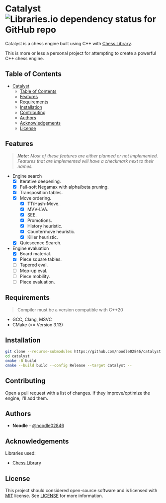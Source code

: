 # Catalyst ![Libraries.io dependency status for GitHub repo](https://img.shields.io/librariesio/github/Disservin/chess-library)

Catalyst is a chess engine built using C++ with [Chess Library](https://github.com/Disservin/chess-library).

This is more or less a personal project for attempting to create a powerful C++ chess engine.

## Table of Contents
- [Catalyst ](#catalyst-)
  - [Table of Contents](#table-of-contents)
  - [Features](#features)
  - [Requirements](#requirements)
  - [Installation](#installation)
  - [Contributing](#contributing)
  - [Authors](#authors)
  - [Acknowledgements](#acknowledgements)
  - [License](#license)

## Features

> ***Note:*** *Most of these features are either planned or not implemented.*
> *Features that are implemented will have a checkmark next to their names.*

* Engine search
  * [x] Iterative deepening.
  * [x] Fail-soft Negamax with alpha/beta pruning.
  * [x] Transposition tables.
  * [x] Move ordering.
    * [x] TT/Hash-Move.
    * [x] MVV-LVA.
    * [x] SEE.
    * [x] Promotions.
    * [x] History heuristic.
    * [x] Countermove heuristic.
    * [x] Killer heuristic.
  * [x] Quiescence Search.
* Engine evaluation
  * [x] Board material.
  * [x] Piece square tables.
  * [ ] Tapered eval.
  * [ ] Mop-up eval.
  * [ ] Piece mobility.
  * [ ] Piece evaluation.

## Requirements

> Compiler must be a version compatible with C++20

- GCC, Clang, MSVC
- CMake (>= Version 3.13)

## Installation

```sh
git clone --recurse-submodules https://github.com/noodle02846/catalyst.git
cd catalyst
cmake -B build
cmake --build build --config Release --target Catalyst --
```

## Contributing

Open a pull request with a list of changes. If they improve/optimize the engine, I'll add them.

## Authors

* **Noodle** - [@noodle02846](https://github.com/noodle02846)

## Acknowledgements

Libraries used:
* [Chess Library](https://github.com/Disservin/chess-library)

## License

This project should considered open-source software and is licensed with [MIT](https://tlo.mit.edu/understand-ip/exploring-mit-open-source-license-comprehensive-guide) license. See [LICENSE](LICENSE) for more information.
